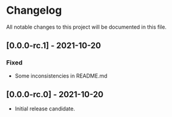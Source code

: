 # Changelog

All notable changes to this project will be documented in this file.

## [0.0.0-rc.1] - 2021-10-20

### Fixed

- Some inconsistencies in README.md

## [0.0.0-rc.0] - 2021-10-20

- Initial release candidate.
